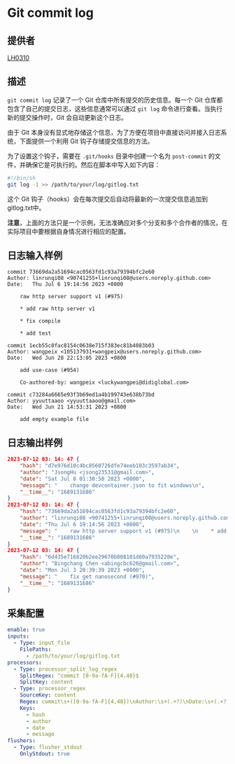 # Git commit log

## 提供者

[LH0310](https://github.com/LH0310)

## 描述

`git commit log` 记录了一个 Git 仓库中所有提交的历史信息。每一个 Git 仓库都包含了自己的提交日志，这些信息通常可以通过 `git log` 命令进行查看。当执行新的提交操作时，Git 会自动更新这个日志。

由于 Git 本身没有显式地存储这个信息，为了方便在项目中直接访问并接入日志系统，下面提供一个利用 Git 钩子存储提交信息的方法。

为了设置这个钩子，需要在 `.git/hooks` 目录中创建一个名为 `post-commit` 的文件，并确保它是可执行的。然后在脚本中写入如下内容：

``` sh
#!/bin/sh
git log -1 >> /path/to/your/log/gitlog.txt
```

这个 Git 钩子（hooks）会在每次提交后自动将最新的一次提交信息追加到gitlog.txt中。

**注意**，上面的方法只是一个示例，无法准确应对多个分支和多个合作者的情况，在实际项目中要根据自身情况进行相应的配置。

## 日志输入样例

```text
commit 73669da2a51694cac0563fd1c93a79394bfc2e60
Author: linrunqi08 <90741255+linrunqi08@users.noreply.github.com>
Date:   Thu Jul 6 19:14:56 2023 +0800

    raw http server support v1 (#975)
    
    * add raw http server v1
    
    * fix compile
    
    * add test

commit 1ecb55c0fac8154c0638e715f383ec81b4083b03
Author: wangpeix <105137931+wangpeix@users.noreply.github.com>
Date:   Wed Jun 28 22:13:05 2023 +0800

    add use-case (#954)
    
    Co-authored-by: wangpeix <luckywangpei@didiglobal.com>

commit c73284a6665e93f3b69ed1a4b199743e638b73bd
Author: yyuuttaaoo <yyuuttaaoo@gmail.com>
Date:   Wed Jun 21 14:53:31 2023 +0800

    add empty example file
```

## 日志输出样例

``` json
2023-07-12 03: 14: 47 {
    "hash": "d7e976d10c4bc8560726dfe74eeb103c3597ab34",
    "author": "JsongHu <jsong23531@gmail.com>",
    "date": "Sat Jul 8 01:30:50 2023 +0800",
    "message": "    change devcontainer.json to fit windows\n",
    "__time__": "1689131686"
}
2023-07-12 03: 14: 47 {
    "hash": "73669da2a51694cac0563fd1c93a79394bfc2e60",
    "author": "linrunqi08 <90741255+linrunqi08@users.noreply.github.com>",
    "date": "Thu Jul 6 19:14:56 2023 +0800",
    "message": "    raw http server support v1 (#975)\n    \n    * add raw http server v1\n    \n    * fix compile\n    \n    * add test\n",
    "__time__": "1689131686"
}
2023-07-12 03: 14: 47 {
    "hash": "6d435e716820b2ee29670b808101d60a7935220e",
    "author": "Bingchang Chen <abingcbc626@gmail.com>",
    "date": "Mon Jul 3 20:39:39 2023 +0800",
    "message": "    fix get nanosecond (#970)",
    "__time__": "1689131686"
}
```

## 采集配置

``` yaml
enable: true
inputs:
  - Type: input_file
    FilePaths: 
      - /path/to/your/log/gitlog.txt
processors:
  - Type: processor_split_log_regex
    SplitRegex: ^commit [0-9a-fA-F]{4,40}$
    SplitKey: content
  - Type: processor_regex
    SourceKey: content
    Regex: commit\s+([0-9a-fA-F]{4,40})\nAuthor:\s+(.+?)\nDate:\s+(.+?)\n\n([\s\S]+)
    Keys:
      - hash
      - author
      - date
      - message
flushers:
  - Type: flusher_stdout
    OnlyStdout: true
```
